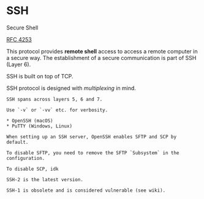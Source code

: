 # SSH

Secure Shell

[RFC 4253](https://www.rfc-editor.org/rfc/rfc4253.html)

This protocol provides **remote shell** access to access a remote computer in a secure way. The establishment of a secure communication is part of SSH (Layer 6).

SSH is built on top of TCP.

SSH protocol is designed with _multiplexing_ in mind.

~~~admonish hint title="SSH across multiple OSI layers"
SSH spans across layers 5, 6 and 7.
~~~

~~~admonish tip
Use `-v` or `-vv` etc. for verbosity.
~~~

~~~admonish info title="SSH implementations"
* OpenSSH (macOS)
* PuTTY (Windows, Linux)
~~~

~~~admonish warning
When setting up an SSH server, OpenSSH enables SFTP and SCP by default.

To disable SFTP, you need to remove the SFTP `Subsystem` in the configuration.

To disable SCP, idk
~~~

~~~admonish info title="SSH versions"
SSH-2 is the latest version.

SSH-1 is obsolete and is considered vulnerable (see wiki).
~~~
